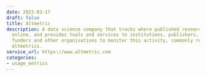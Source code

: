 ```yaml
---
date: 2022-03-17
draft: false
title: Altmetric
description: A data science company that tracks where published research is mentioned
  online, and provides tools and services to institutions, publishers, researchers,
  funders and other organisations to monitor this activity, commonly referred to as
  altmetrics.
service_url: https://www.altmetric.com
categories:
- usage_metrics
---
```



